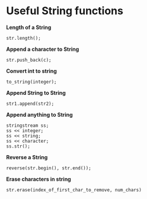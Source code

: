 # Useful String functions

**Length of a String**

```
str.length();
```

**Append a character to String**

```
str.push_back(c);
```

**Convert int to string**

```
to_string(integer);
```

**Append String to String**

```
str1.append(str2);
```

**Append anything to String**

```
stringstream ss;
ss << integer;
ss << string;
ss << character;
ss.str();
```

**Reverse a String**
```
reverse(str.begin(), str.end());
```

**Erase characters in string**
```
str.erase(index_of_first_char_to_remove, num_chars)
```